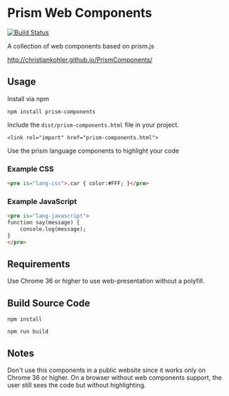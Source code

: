 Prism Web Components
========

[![Build Status](https://travis-ci.org/ChristianKohler/PrismComponents.svg?branch=master)](https://travis-ci.org/ChristianKohler/PrismComponents)

A collection of web components based on prism.js

http://christiankohler.github.io/PrismComponents/

## Usage

Install via npm

    npm install prism-components

Include the `dist/prism-components.html` file in your project.

    <link rel="import" href="prism-components.html">

Use the prism language components to highlight your code

### Example CSS

```html
<pre is="lang-css">.car { color:#FFF; }</pre>
```
### Example JavaScript

```html
<pre is="lang-javascript">
function say(message) {
    console.log(message);
}
</pre>
```

## Requirements
Use Chrome 36 or higher to use web-presentation without a polyfill.

## Build Source Code

    npm install
    
    npm run build

## Notes
Don't use this components in a public website since it works only on Chrome 36 or higher. On a browser without web components support, the user still sees the code but without highlighting.